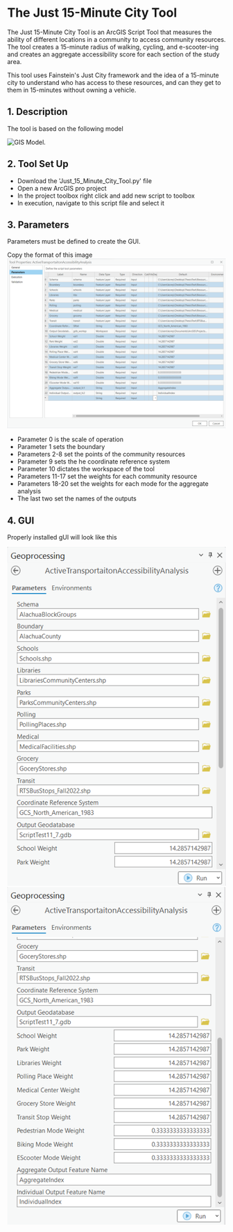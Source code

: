 # The Just 15-Minute City Tool

The Just 15-Minute City Tool is an ArcGIS Script Tool that measures the ability of different locations in a community to access community resources. The tool creates a 15-minute radius of walking, cycling, and e-scooter-ing and creates an aggregate accessibility score for each section of the study area. 

This tool uses Fainstein's Just City framework and the idea of a 15-minute city to understand who has access to these resources, and can they get to them in 15-minutes without owning a vehicle.

## 1. Description

The tool is based on the following model 

![GIS Model.](Model2white.png)

## 2. Tool Set Up

- Download the 'Just_15_Minute_City_Tool.py' file
- Open a new ArcGIS pro project
- In the project toolbox right click and add new script to toolbox
- In execution, navigate to this script file and select it

## 3. Parameters

Parameters must be defined to create the GUI.

Copy the format of this image
![Parameters](params.png)

- Parameter 0 is the scale of operation
- Parameter 1 sets the boundary
- Parameters 2-8 set the points of the community resources
- Parameter 9 sets the he coordinate reference system
- Parameter 10 dictates the workspace of the tool
- Parameters 11-17 set the weights for each community resource
- Parameters 18-20 set the weights for each mode for the aggregate analysis
- The last two set the names of the outputs

## 4. GUI

Properly installed gUI will look like this

![Top section of GUI](gui1.png)
![Bottom section of GUI](gui2.png)